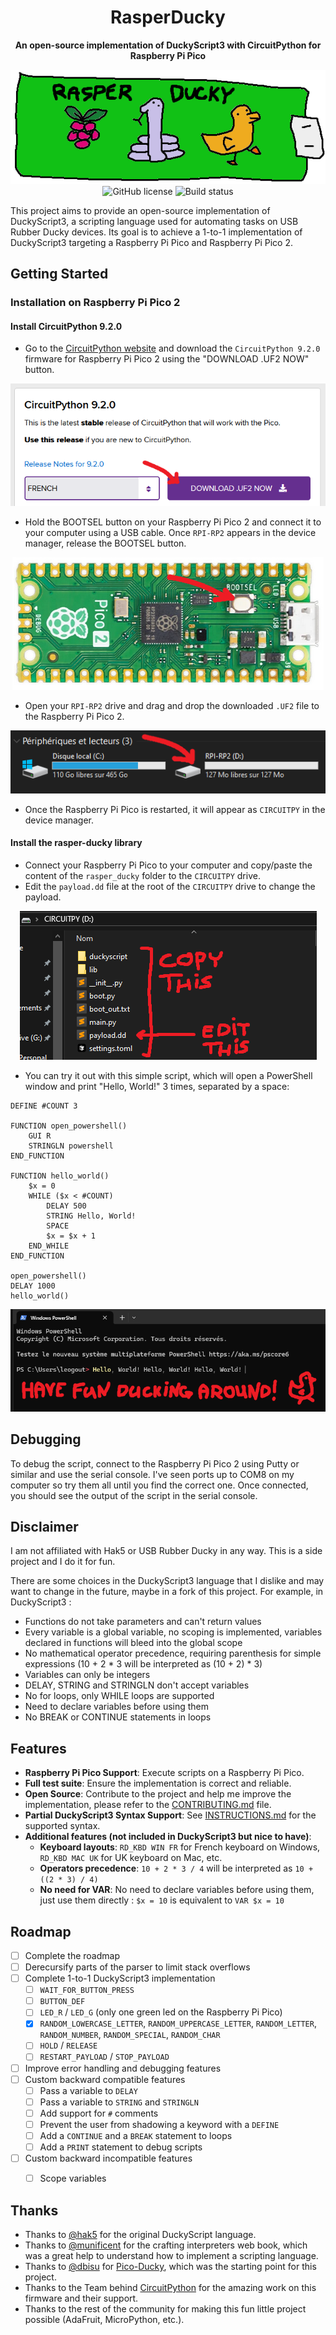 <h1 align="center">
  RasperDucky
</h1>

<p align="center">
  <strong>An open-source implementation of DuckyScript3 with CircuitPython for Raspberry Pi Pico</strong>
</p>

<div align="center">
  <img src="docs/img/rasper-ducky-logo.png" alt="RasperDucky Logo">
</div>

<div align="center">
  <img alt="GitHub license" src="https://img.shields.io/github/license/leogout/rasper-ducky">
  <img alt="Build status" src="https://img.shields.io/github/actions/workflow/status/leogout/rasper-ducky/ci.yml">
</div>

This project aims to provide an open-source implementation of DuckyScript3, a scripting language used for automating tasks on USB Rubber Ducky devices. Its goal is to achieve a 1-to-1 implementation of DuckyScript3 targeting a Raspberry Pi Pico and Raspberry Pi Pico 2.

## Getting Started

### Installation on Raspberry Pi Pico 2
#### Install CircuitPython 9.2.0
- Go to the [CircuitPython website](https://circuitpython.org/board/raspberry_pi_pico/) and download the `CircuitPython 9.2.0` firmware for Raspberry Pi Pico 2 using the "DOWNLOAD .UF2 NOW" button.
<p align="center">
  <img src="docs/img/tuto-download-circuitpy.png" alt="Download CircuitPython">
</p>

- Hold the BOOTSEL button on your Raspberry Pi Pico 2 and connect it to your computer using a USB cable. Once `RPI-RP2` appears in the device manager, release the BOOTSEL button.
<p align="center">
  <img src="docs/img/tuto-bootsel.png" alt="Hold BOOTSEL and connect">
</p>

- Open your `RPI-RP2` drive and drag and drop the downloaded `.UF2` file to the Raspberry Pi Pico 2.
<p align="center">
  <img src="docs/img/tuto-rpi-rp2.png" alt="RPI-RP2 drive">
</p>

- Once the Raspberry Pi Pico is restarted, it will appear as `CIRCUITPY` in the device manager.

#### Install the rasper-ducky library
- Connect your Raspberry Pi Pico to your computer and copy/paste the content of the `rasper_ducky` folder to the `CIRCUITPY` drive.
- Edit the `payload.dd` file at the root of the `CIRCUITPY` drive to change the payload.
<p align="center">
  <img src="docs/img/tuto-add-files-to-pico.png" alt="Add files to Pico">
</p>

- You can try it out with this simple script, which will open a PowerShell window and print "Hello, World!" 3 times, separated by a space:
```plaintext
DEFINE #COUNT 3

FUNCTION open_powershell()
    GUI R
    STRINGLN powershell
END_FUNCTION

FUNCTION hello_world()
    $x = 0
    WHILE ($x < #COUNT)
        DELAY 500
        STRING Hello, World!
        SPACE
        $x = $x + 1
    END_WHILE
END_FUNCTION

open_powershell()
DELAY 1000
hello_world()
```
<p align="center">
  <img src="docs/img/tuto-have-fun.png" alt="Have fun">
</p>

## Debugging

To debug the script, connect to the Raspberry Pi Pico 2 using Putty or similar and use the serial console. I've seen ports up to COM8 on my computer so try them all until you find the correct one.
Once connected, you should see the output of the script in the serial console.


## Disclaimer
I am not affiliated with Hak5 or USB Rubber Ducky in any way. This is a side project and I do it for fun. 

There are some choices in the DuckyScript3 language that I dislike and may want to change in the future, maybe in a fork of this project. For example, in DuckyScript3 :
- Functions do not take parameters and can't return values
- Every variable is a global variable, no scoping is implemented, variables declared in functions will bleed into the global scope
- No mathematical operator precedence, requiring parenthesis for simple expressions (10 + 2 * 3 will be interpreted as (10 + 2) * 3)
- Variables can only be integers
- DELAY, STRING and STRINGLN don't accept variables
- No for loops, only WHILE loops are supported
- Need to declare variables before using them
- No BREAK or CONTINUE statements in loops

## Features
- **Raspberry Pi Pico Support**: Execute scripts on a Raspberry Pi Pico.
- **Full test suite**: Ensure the implementation is correct and reliable.
- **Open Source**: Contribute to the project and help me improve the implementation, please refer to the [CONTRIBUTING.md](CONTRIBUTING.md) file.
- **Partial DuckyScript3 Syntax Support**: See [INSTRUCTIONS.md](docs/INSTRUCTIONS.md) for the supported syntax.
- **Additional features (not included in DuckyScript3 but nice to have)**:
  - **Keyboard layouts**: `RD_KBD WIN FR` for French keyboard on Windows, `RD_KBD MAC UK` for UK keyboard on Mac, etc.
  - **Operators precedence**: `10 + 2 * 3 / 4` will be interpreted as `10 + ((2 * 3) / 4)`
  - **No need for VAR**: No need to declare variables before using them, just use them directly : `$x = 10` is equivalent to `VAR $x = 10`

## Roadmap
- [ ] Complete the roadmap
- [ ] Derecursify parts of the parser to limit stack overflows
- [ ] Complete 1-to-1 DuckyScript3 implementation
  - [ ] `WAIT_FOR_BUTTON_PRESS`
  - [ ] `BUTTON_DEF`
  - [ ] `LED_R` / `LED_G` (only one green led on the Raspberry Pi Pico)
  - [x] `RANDOM_LOWERCASE_LETTER`, `RANDOM_UPPERCASE_LETTER`, `RANDOM_LETTER`, `RANDOM_NUMBER`, `RANDOM_SPECIAL`, `RANDOM_CHAR`
  - [ ] `HOLD` / `RELEASE`
  - [ ] `RESTART_PAYLOAD` / `STOP_PAYLOAD`
- [ ] Improve error handling and debugging features
- [ ] Custom backward compatible features
  - [ ] Pass a variable to `DELAY`
  - [ ] Pass a variable to `STRING` and `STRINGLN`
  - [ ] Add support for `#` comments
  - [ ] Prevent the user from shadowing a keyword with a `DEFINE`
  - [ ] Add a `CONTINUE` and a `BREAK` statement to loops
  - [ ] Add a `PRINT` statement to debug scripts
- [ ] Custom backward incompatible features
  - [ ] Scope variables


## Thanks

- Thanks to [@hak5](https://github.com/hak5) for the original DuckyScript language.
- Thanks to [@munificent](https://github.com/munificent) for the crafting interpreters web book, which was a great help to understand how to implement a scripting language.
- Thanks to [@dbisu](https://github.com/dbisu) for [Pico-Ducky](https://github.com/dbisu/pico-ducky), which was the starting point for this project.
- Thanks to the Team behind [CircuitPython](https://github.com/adafruit/circuitpython) for the amazing work on this firmware and their support.
- Thanks to the rest of the community for making this fun little project possible (AdaFruit, MicroPython, etc.).
